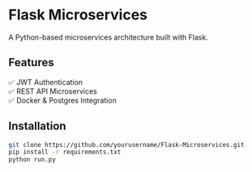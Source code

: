 # Flask Microservices

A Python-based microservices architecture built with Flask.

## Features
✅ JWT Authentication  
✅ REST API Microservices  
✅ Docker & Postgres Integration  

## Installation

```bash
git clone https://github.com/yourusername/Flask-Microservices.git
pip install -r requirements.txt
python run.py
